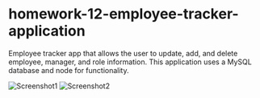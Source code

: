 # homework-12-employee-tracker-application

Employee tracker app that allows the user to update, add, and delete employee, manager, and role information. This application uses a MySQL database and node for functionality. 

![Screenshot1](./screenshot1 "Screenshot1")
![Screenshot2](./screenshot2 "Screenshot2")
